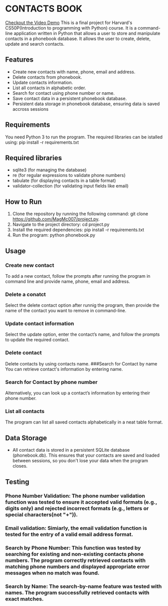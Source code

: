 # CONTACTS BOOK
[Checkout the Video Demo]( https://youtu.be/78KHHe02PC0?si=NzqD1OMRAsCIfi3J)
This is a final project for Harvard's CS50P(Introduction to programming with Python) course. It is a command-line application written in Python that allows a user to store and manipulate contacts in a phonebook database. It allows the user to create, delete, update and search contacts.
## Features
- Create new contacts with name, phone, email and address.
- Delete contacts from phonebook.
- Update contacts information.
- List all contacts in alphabetic order.
- Search for contact using phone number or name.
- Save contact data in a persistent phonebook database.
- Persistent data storage in phonebook database, ensuring data is saved accross sessions
## Requirements
You need Python 3 to run the program. The required libraries can be istalled using: pip install -r requirements.txt
## Required libraries
- sqlite3 (for managing the database)
- re (for regular expressions to validate phone numbers)
- tabulate (for displaying contacts in a table format)
- validator-collection (for validating input fields like email)
## How to Run
1. Clone the repository by running the following command:
   git clone https://github.com/MagMc007/project.py.
2. Navigate to the project directory:
   cd project.py
3. Install the required dependencies:
pip install -r requirements.txt
4. Run the program:
   python phonebook.py
## Usage
### Create new contact
To add a new contact, follow the prompts after running the program in command line and provide name, phone, email and address.
### Delete a conatct
Select the delete contact option after runnig the program, then provide the name of the contact you want to remove in command-line.
### Update contact information
Select the update option, enter the contact’s name, and follow the prompts to update the required contact.
### Delete contact
Delete contacts by using contacts name.
###Search for Contact by name
You can retrieve contact's information by entering name.
### Search for Contact by phone number
Alternatively, you can look up a contact’s information by entering their phone number.
### List all contacts
The program can list all saved contacts alphabetically in a neat table format.
## Data Storage
- All contact data is stored in a persistent SQLite database (phonebook.db). This ensures that your contacts are saved and loaded between sessions, so you don't lose your data when the program closes.
## Testing
### Phone Number Validation: The phone number validation function was tested to ensure it accepted valid formats (e.g., digits only) and rejected incorrect formats (e.g., letters or special characters(not "+")).
### Email validation: Simiarly, the email validation function is tested for the entry of a valid email address format. 
### Search by Phone Number: This function was tested by searching for existing and non-existing contacts phone numbers. The program correctly retrieved contacts with matching phone numbers and displayed appropriate error messages when no match was found.
### Search by Name: The search-by-name feature was tested with names. The program successfully retrieved contacts with exact matches.

    
